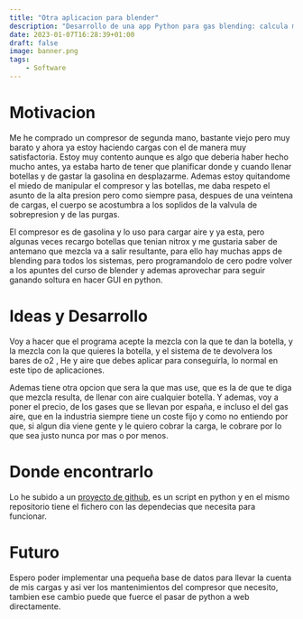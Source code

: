 ```yaml
---
title: "Otra aplicacion para blender"
description: "Desarrollo de una app Python para gas blending: calcula mezclas de Nitrox y el costo de recargar botellas de buceo con compresor. Proyecto de código abierto." # <--- Pega aquí la descripción
date: 2023-01-07T16:28:39+01:00
draft: false
image: banner.png
tags:
    - Software
---
```



# Motivacion
Me he comprado un compresor de segunda mano, bastante viejo pero muy barato y ahora ya estoy haciendo cargas con el de manera muy satisfactoria. Estoy muy contento aunque es algo que deberia haber hecho mucho antes, ya estaba harto de tener que planificar donde y cuando llenar botellas y de gastar la gasolina en desplazarme. Ademas estoy quitandome el miedo de manipular el compresor y las botellas, me daba respeto el asunto de la alta presion pero como siempre pasa, despues de una veintena de cargas, el cuerpo se acostumbra a los soplidos de la valvula de sobrepresion y de las purgas.

El compresor es de gasolina y lo uso para cargar aire y ya esta, pero algunas veces recargo botellas que tenian nitrox y me gustaria saber de antemano que mezcla va a salir resultante, para ello hay muchas apps de blending para todos los sistemas, pero programandolo de cero podre volver a los apuntes del curso de blender y ademas aprovechar para seguir ganando soltura en hacer GUI en python.


# Ideas y Desarrollo
Voy a hacer que el programa acepte la mezcla con la que te dan la botella, y la mezcla con la que quieres la botella, y el sistema de te devolvera los bares de o2 , He y aire que debes aplicar para conseguirla, lo normal en este tipo de aplicaciones.

Ademas tiene otra opcion que sera la que mas use, que es la de que te diga que mezcla resulta, de llenar con aire cualquier botella. Y ademas, voy a poner el precio, de los gases que se llevan por españa, e incluso el del gas aire, que en la industria siempre tiene un coste fijo y como no entiendo por que, si algun dia viene gente y le quiero cobrar la carga, le cobrare por lo que sea justo nunca por mas o por menos.

# Donde encontrarlo
Lo he subido a un [proyecto de github](https://github.com/avances123/gasblender), es un script en python y en el mismo repositorio tiene el fichero con las dependecias que necesita para funcionar.

# Futuro
Espero poder implementar una pequeña base de datos para llevar la cuenta de mis cargas y asi ver los mantenimientos del compresor que necesito, tambien ese cambio puede que fuerce el pasar de python a web directamente.
